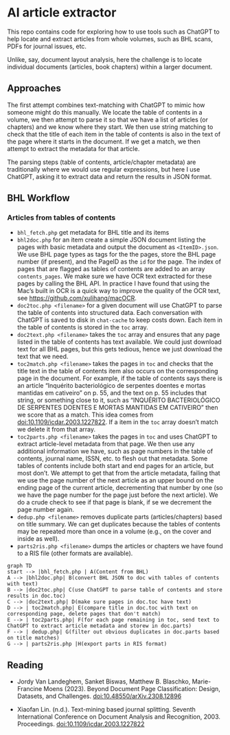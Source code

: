 # AI article extractor

This repo contains code for exploring how to use tools such as ChatGPT to help locate and extract articles from whole volumes, such as BHL scans, PDFs for journal issues, etc.

Unlike, say, document layout analysis, here the challenge is to locate individual documents (articles, book chapters) within a larger document.

## Approaches

The first attempt combines text-matching with ChatGPT to mimic how someone might do this manually. We locate the table of contents in a volume, we then attempt to parse it so that we have a list of articles (or chapters) and we know where they start. We then use string matching to check that the title of each item in the table of contents is also in the text of the page where it starts in the document. If we get a match, we then  attempt to extract the metadata for that article. 

The parsing steps (table of contents, article/chapter metadata) are traditionally where we would use regular expressions, but here I use ChatGPT, asking it to extract data and return the results in JSON format.

## BHL Workflow

### Articles from tables of contents

- `bhl_fetch.php` get metadata for BHL title and its items
- `bhl2doc.php` for an item create a simple JSON document listing the pages with basic metadata and output the document as `<ItemID>.json`. We use BHL page types as tags for the the pages, store the BHL page number (if present), and the PageID as the `id` for the page. The index of pages that are flagged as tables of contents are added to an array `contents_pages`. We make sure we have OCR text extracted for these pages by calling the BHL API. In practice I have found that using the Mac’s built in OCR is a quick way to improve the quality of the OCR text, see https://github.com/xulihang/macOCR.
- `doc2toc.php <filename>` for a given document will use ChatGPT to parse the table of contents into structured data. Each conversation with ChatGPT is saved to disk in `chat-cache` to keep costs down. Each item in the table of contents is stored in the `toc` array.
- `doc2text.php <filename>` takes the `toc` array and ensures that any page listed in the table of contents has text available. We could just download text for all BHL pages, but this gets tedious, hence we just download the text that we need.
- `toc2match.php <filename>` takes the pages in `toc` and checks that the title text in the table of contents item also occurs on the corresponding page in the document. For example, if the table of contents says there is an article “Inquérito bacteriológico de serpentes doentes e mortas mantidas em cativeiro” on p. 55, and the text on p. 55 includes that string, or something close to it, such as “INQUÉRITO BACTERIOLÓGICO DE SERPENTES DOENTES E MORTAS MANTIDAS EM CATIVEIRO” then we score that as a match. This idea comes from [doi:10.1109/icdar.2003.1227822](https://doi.org/10.1109/icdar.2003.1227822). If a item in the `toc` array doesn’t match we delete it from that array.
- `toc2parts.php <filename>` takes the pages in `toc` and uses ChatGPT to extract article-level metadata from that page. We then use any additional information we have, such as page numbers in the table of contents, journal name, ISSN, etc. to flesh out that metadata. Some tables of contents include both start and end pages for an article, but most don’t. We attempt to get that from the article metadata, failing that we use the page number of the next article as an upper bound on the ending page of the current article, decrementing that number by one (so we have the page number for the page just before the next article). We do a crude check to see if that page is blank, if se we decrement the page number again.
- `dedup.php <filename>` removes duplicate parts (articles/chapters) based on title summary. We can get duplicates because the tables of contents may be repeated more than once in a volume (e.g., on the cover and inside as well).
- `parts2ris.php <filename>` dumps the articles or chapters we have found to a RIS file (other formats are available).

```mermaid
graph TD
start --> |bhl_fetch.php | A(Content from BHL)
A --> |bhl2doc.php| B(convert BHL JSON to doc with tables of contents with text)
B --> |doc2toc.php| C(use ChatGPT to parse table of contents and store results in doc.toc)
C --> |doc2text.php| D(make sure pages in doc.toc have text)
D --> | toc2match.php| E(compare title in doc.toc with text on corresponding page, delete pages that don't match)
E --> | toc2parts.php| F(for each page remaining in toc, send text to ChatGPT to extract article metadata and storew in doc.parts)
F --> | dedup.php| G(filter out obvious duplicates in doc.parts based on title matches)
G --> | parts2ris.php |H(export parts in RIS format)
```

## Reading


- Jordy Van Landeghem, Sanket Biswas, Matthew B. Blaschko, Marie-Francine Moens (2023). Beyond Document Page Classification: Design, Datasets, and Challenges. [doi:10.48550/arXiv.2308.12896](https://doi.org/10.48550/arXiv.2308.12896)


- Xiaofan Lin. (n.d.). Text-mining based journal splitting. Seventh International Conference on Document Analysis and Recognition, 2003. Proceedings. [doi:10.1109/icdar.2003.1227822](https://doi.org/10.1109/icdar.2003.1227822)
